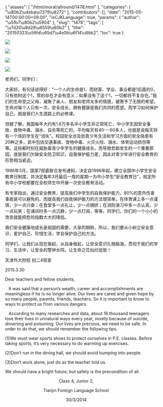 {
    "aliases": [
        "/html/moral/allround/1478.html"
    ],
    "categories": [
        "\u80b2\u4eba\u7279\u8272"
    ],
    "contributors": [],
    "date": "2015-05-14T00:00:00+08:00",
    "isCJKLanguage": true,
    "params": {
        "author": "\u5fb7\u80b2\u5904"
    },
    "slug": "1478",
    "tags": [
        "\u7d20\u8d28\u6559\u80b2"
    ],
    "title": "20150323\u56fd\u65d7\u4e0b\u6f14\u8bb2",
    "toc": true
}

![](http://www.tfls.cn/images/150514/6-150514102F51N.jpg)




  






![](http://www.tfls.cn/images/150514/6-150514102F5610.jpg)




  






![](http://www.tfls.cn/images/150514/6-150514102F55G.jpg)  






  






![](https://cdn.tfls.online/mirror/full/2d45100a4795ad67bc083b3af7c1a3f38f7a58d2.jpg)  






  






老师们，同学们：




大家好。有句话说得好：“一个人的生命是1，而财富、学业、事业都是1后面的0，只有依附这个1，零的存在才会有意义；如果没有了这个1，一切都将不复存在。”我们的生命受之父母，凝聚了亲人、朋友和老师太多的情感，被寄予了无限的希望。生命对每个人只有一次，安全成长，拥有健康是我们共同的愿望。而学习如何保护自己，就是我们人生道路上的必修课。




但据了解，我国每年大约有1.6万多名中小学生非正常死亡，中小学生因安全事故、食物中毒、溺水、自杀等死亡的，平均每天有40---60多人，也就是说每天将有一个班的学生在“消失”。校园安全涉及到青少年生活和学习方面的安全隐患有20种之多，其中包括交通事故、食物中毒、火灾火险、溺水、体育运动损伤等等。这些都时刻在威胁着青少年学生的健康成长。而导致悲剧发生的一个重要原因，就是我们欠缺安全防卫知识，自我保护能力差，因此对青少年进行安全教育的形势相当紧迫。




1996年3月，国家7部委联合发布通知，决定自1996年起，建立全国中小学生安全教育日制度，并决定每年3月最后一周的星期一为中小学生“安全教育日”，规定所有中小学校都要在全校师生中开展一次安全教育活动。




有专家指出，通过安全教育，提高我们中学生的自我保护能力，80%的意外伤害事故是可以避免的。而提高我们自我保护能力的方法很简单。在体育课上多一点谨慎，少一点兴奋；在食堂多一点礼让，少一点拥挤；在消防演习中多一点认真，少一点玩笑；在课间时多一点沉静，少一点打闹，等等。同学们，你们的一个小小的改变就能把危险指数大大的降低。




我们安全健康地成长是祖国的需要，大家的期盼，所以，我们要从小树立安全意识，爱护自己、珍惜生活，学会保护自己的方法。




同学们，让我们从现在做起，从自身做起，让安全意识扎根脑海，贯彻于我们的学习、生活中，让安全的警钟长鸣，让生命之花灿烂绽放！









天津外大附校 初二4班宣




2015.3.30




  






 




Dear teachers and
fellow students,




   It was said that a person’s wealth, career
and accomplishments are meaningless if he is no longer alive. Our lives are
cared and given hope by so many people, parents, friends, teachers. So it is
important to know to ways to protect us from various dangers.




   According to many researches and data, about
16 thousand teenagers lose their lives in unnatural ways every year, mostly
because of suicide, drowning and poisoning. Our lives are precious, we need to
be safe. In order to do
that, we should remember the following tips.




(1)We must wear sports shoes to protect ourselves
in P.E. classes. Before taking sports, it’s very necessary to do warming up
exercises. 




(2)Don’t run in the dining hall, we should avoid
bumping into people. 




(3)Don’t work alone, just do as the teacher told
us.




We should have a
bright future, but safety is the precondition of all.




                                            
Class 4, Junior 2,




                                Tianjin Foreign
Language School




                                                  
30/3/2014









   









 



  


  



